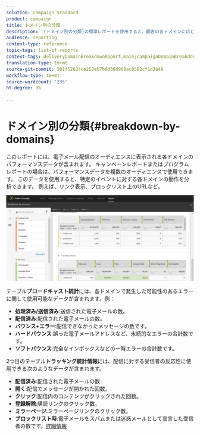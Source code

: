 ```yaml
---
solution: Campaign Standard
product: campaign
title: ドメイン別の分類
description: '[ドメイン別の分類]の標準レポートを使用すると、顧客の各ドメインに応じた配信のパフォーマンスデータを知ることができます。'
audience: reporting
content-type: reference
topic-tags: list-of-reports
context-tags: deliveryDomainBreakdownReport,main;campaignDomainBreakdownReport,main;programDomainBreakdownReport,main
translation-type: tm+mt
source-git-commit: 501f52624ce253eb7b0d36d908ac8502cf1d3b48
workflow-type: tm+mt
source-wordcount: '235'
ht-degree: 3%

---
```



# ドメイン別の分類{#breakdown-by-domains}

このレポートには、電子メール配信のオーディエンスに表示される各ドメインのパフォーマンスデータが含まれます。 キャンペーンレポートまたはプログラムレポートの場合は、パフォーマンスデータを複数のオーディエンスで使用できます。 このデータを使用すると、特定のイベントに対する各ドメインの動作を分析できます。 例えば、リンク表示、ブロックリスト上のURLなど。

![](assets/delivery_reports_6.png)

テーブル&#x200B;**ブロードキャスト統計**&#x200B;には、各ドメインで発生した可能性のあるエラーに関して使用可能なデータが含まれます。例：

* **処理済み/送信済み**:送信された電子メールの数。
* **配信済み**:配信された電子メールの数。
* **バウンス+エラー**:配信できなかったメッセージの数です。
* **ハードバウンス**:誤った電子メールアドレスなど、永続的なエラーの合計数です。
* **ソフトバウンス**:完全なインボックスなどの一時エラーの合計数です。

2つ目のテーブル&#x200B;**トラッキング統計情報**&#x200B;には、配信に対する受信者の反応性に使用できる次のようなデータが含まれます。

* **配信済み**:配信された電子メールの数
* **開く**:配信でメッセージが開かれた回数。
* **クリック**:配信内のコンテンツがクリックされた回数。
* **登録解除**:購読リンクのクリック数。
* **ミラーページ**:ミラーページリンクのクリック数。
* **ブロックリスト時**:電子メールをスパムまたは迷惑メールとして宣言した受信者の数です。[詳細情報](../../audiences/using/about-opt-in-and-opt-out-in-campaign.md)

